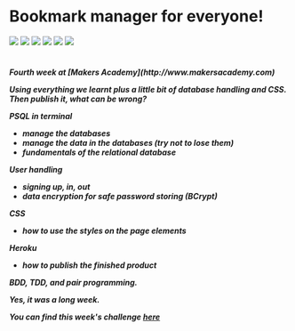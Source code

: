 Bookmark manager for everyone!
==========
<div>
<img src = https://img.shields.io/badge/%20-GitHub-orange.svg>
<img src = https://img.shields.io/badge/%20-Ruby-blue.svg>
<img src = https://img.shields.io/badge/%20-RSpec-red.svg>
<img src = https://img.shields.io/badge/%20-Sinatra-FFFF00.svg>
<img src = https://img.shields.io/badge/%20-Capybara-ff0000.svg>
<img src = https://img.shields.io/badge/%20-PotgreSQL-9999ff.svg>
</div>
<br>

<h5> Fourth week at [Makers Academy](http://www.makersacademy.com) 

Using everything we learnt plus a little bit of database handling and CSS. Then publish it, what can be wrong?

PSQL in terminal
  - manage the databases
  - manage the data in the databases (try not to lose them)
  - fundamentals of the relational database 

User handling 
  - signing up, in, out
  - data encryption for safe password storing (BCrypt)

CSS
  - how to use the styles on the page elements

Heroku
  - how to publish the finished product

BDD, TDD, and pair programming.

Yes, it was a long week.

You can find this week's challenge [here](https://github.com/Tr1ckX/chitter_Week-4)
